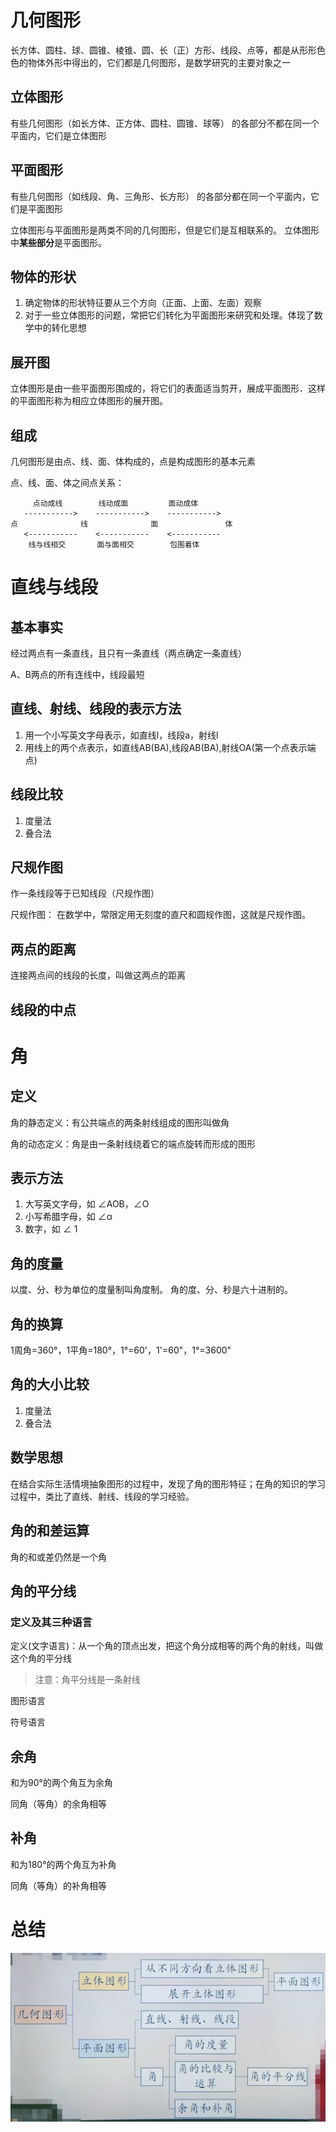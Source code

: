 # 几何图形
长方体、圆柱、球、圆锥、棱锥、圆、长（正）方形、线段、点等，都是从形形色色的物体外形中得出的，它们都是几何图形，是数学研究的主要对象之一

## 立体图形 
有些几何图形（如长方体、正方体、圆柱、圆锥、球等） 的各部分不都在同一个平面内，它们是立体图形

## 平面图形 
有些几何图形（如线段、角、三角形、长方形） 的各部分都在同一个平面内，它们是平面图形

立体图形与平面图形是两类不同的几何图形，但是它们是互相联系的。 立体图形中**某些部分**是平面图形。

## 物体的形状
1. 确定物体的形状特征要从三个方向（正面、上面、左面）观察
2. 对于一些立体图形的问题，常把它们转化为平面图形来研究和处理。体现了数学中的转化思想

## 展开图
立体图形是由一些平面图形围成的，将它们的表面适当剪开，展成平面图形．这样的平面图形称为相应立体图形的展开图。

## 组成
几何图形是由点、线、面、体构成的，点是构成图形的基本元素

点、线、面、体之间点关系：
```
     点动成线        线动成面         面动成体
   ----------->    ----------->    ----------->
点              线              面               体
   <-----------    <-----------    <-----------
    线与线相交       面与面相交        包围着体
```
# 直线与线段
## 基本事实
经过两点有一条直线，且只有一条直线（两点确定一条直线）

A、B两点的所有连线中，线段最短

## 直线、射线、线段的表示方法
1. 用一个小写英文字母表示，如直线l，线段a，射线l
2. 用线上的两个点表示，如直线AB(BA),线段AB(BA),射线OA(第一个点表示端点)

## 线段比较
1. 度量法
2. 叠合法

## 尺规作图
作一条线段等于已知线段（尺规作图） 

尺规作图： 在数学中，常限定用无刻度的直尺和圆规作图，这就是尺规作图。

## 两点的距离
连接两点间的线段的长度，叫做这两点的距离

## 线段的中点

# 角
## 定义
角的静态定义：有公共端点的两条射线组成的图形叫做角

角的动态定义：角是由一条射线绕着它的端点旋转而形成的图形

## 表示方法
1. 大写英文字母，如 ${\angle }$AOB，${\angle }$O
2. 小写希腊字母，如 ${\angle }$α
3. 数字，如 ${\angle }$ 1

## 角的度量
以度、分、秒为单位的度量制叫角度制。 角的度、分、秒是六十进制的。 

## 角的换算
1周角=360°，1平角=180°，1°=60'，1'=60"，1°=3600"

## 角的大小比较
1. 度量法
2. 叠合法

## 数学思想
在结合实际生活情境抽象图形的过程中，发现了角的图形特征；在角的知识的学习过程中，类比了直线、射线、线段的学习经验。

## 角的和差运算
角的和或差仍然是一个角

## 角的平分线
### 定义及其三种语言
定义(文字语言)：从一个角的顶点出发，把这个角分成相等的两个角的射线，叫做这个角的平分线
> 注意：角平分线是一条射线

图形语言

符号语言

## 余角
和为90°的两个角互为余角

同角（等角）的余角相等

## 补角
和为180°的两个角互为补角

同角（等角）的补角相等

# 总结
![alt 知识结构图](../pic/几何图形初步知识结构.png)